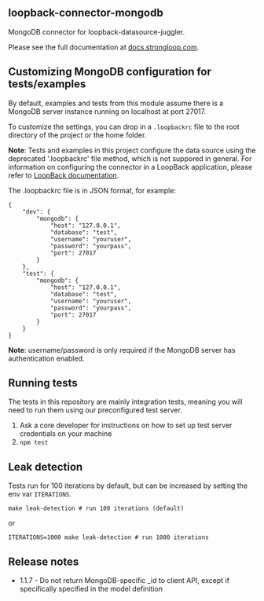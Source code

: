 ## loopback-connector-mongodb

MongoDB connector for loopback-datasource-juggler.

Please see the full documentation at [docs.strongloop.com](http://docs.strongloop.com/display/LB/MongoDB+connector).

## Customizing MongoDB configuration for tests/examples

By default, examples and tests from this module assume there is a MongoDB server
instance running on localhost at port 27017.

To customize the settings, you can drop in a `.loopbackrc` file to the root directory
of the project or the home folder.

**Note**: Tests and examples in this project configure the data source using the deprecated '.loopbackrc' file method, 
which is not suppored in general.
For information on configuring the connector in a LoopBack application, please refer to [LoopBack documentation](http://docs.strongloop.com/display/LB/MongoDB+connector).

The .loopbackrc file is in JSON format, for example:

    {
        "dev": {
            "mongodb": {
                "host": "127.0.0.1",
                "database": "test",
                "username": "youruser",
                "password": "yourpass",
                "port": 27017
            }
        },
        "test": {
            "mongodb": {
                "host": "127.0.0.1",
                "database": "test",
                "username": "youruser",
                "password": "yourpass",
                "port": 27017
            }
        }
    }

**Note**: username/password is only required if the MongoDB server has
authentication enabled.

## Running tests

The tests in this repository are mainly integration tests, meaning you will need
to run them using our preconfigured test server.

1. Ask a core developer for instructions on how to set up test server
   credentials on your machine
2. `npm test`

## Leak detection

Tests run for 100 iterations by default, but can be increased by setting the
env var `ITERATIONS`.

```
make leak-detection # run 100 iterations (default)
```

or

```
ITERATIONS=1000 make leak-detection # run 1000 iterations
```

## Release notes

  * 1.1.7 - Do not return MongoDB-specific _id to client API, except if specifically specified in the model definition
